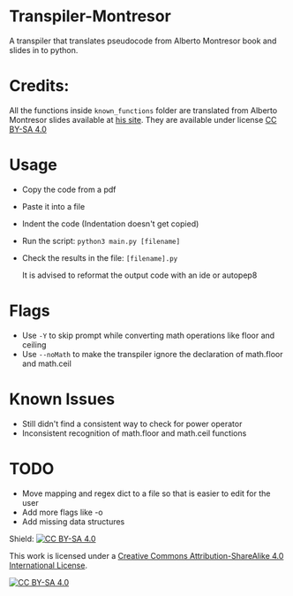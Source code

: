 # Transpiler-Montresor

A transpiler that translates pseudocode from Alberto Montresor book and slides in to python.

# Credits:
All the functions inside `known_functions` folder are translated from Alberto Montresor slides available at
[his site](https://cricca.disi.unitn.it/montresor/). They are available under license [CC BY-SA 4.0](https://creativecommons.org/licenses/by-sa/4.0/)

# Usage

- Copy the code from a pdf
- Paste it into a file
- Indent the code (Indentation doesn't get copied)
- Run the script: `python3 main.py [filename]`
- Check the results in the file: `[filename].py` 


    It is advised to reformat the output code with an ide or autopep8

# Flags

- Use `-Y` to skip prompt while converting math operations like floor and ceiling
- Use `--noMath` to make the transpiler ignore the declaration of math.floor and math.ceil

# Known Issues

- Still didn't find a consistent way to check for power operator
- Inconsistent recognition of math.floor and math.ceil functions

# TODO

- Move mapping and regex dict to a file so that is easier to edit for the user
- Add more flags like -o
- Add missing data structures

Shield: [![CC BY-SA 4.0][cc-by-sa-shield]][cc-by-sa]

This work is licensed under a
[Creative Commons Attribution-ShareAlike 4.0 International License][cc-by-sa].

[![CC BY-SA 4.0][cc-by-sa-image]][cc-by-sa]

[cc-by-sa]: http://creativecommons.org/licenses/by-sa/4.0/
[cc-by-sa-image]: https://licensebuttons.net/l/by-sa/4.0/88x31.png
[cc-by-sa-shield]: https://img.shields.io/badge/License-CC%20BY--SA%204.0-lightgrey.svg